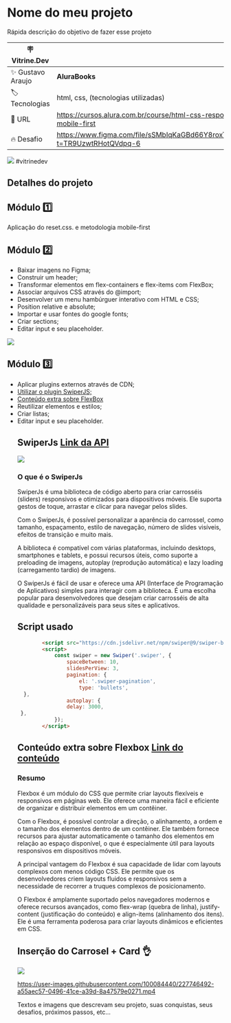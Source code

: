 # Nome do meu projeto

Rápida descrição do objetivo de fazer esse projeto

| :placard: Vitrine.Dev |     |
| -------------  | --- |
| :sparkles: Gustavo Araujo        | **AluraBooks**
| :label: Tecnologias | html, css, (tecnologias utilizadas)
| :rocket: URL         | https://cursos.alura.com.br/course/html-css-responsividade-mobile-first
| :fire: Desafio     | https://www.figma.com/file/sSMbIqKaGBd66Y8roxTk2p/AluraBooks?t=TR9UzwtRHotQVdpq-6

<!-- Inserir imagem com a #vitrinedev ao final do link -->
![](https://media.discordapp.net/attachments/1081630236543811698/1088648910370783332/Pagina_incial.png?width=114&height=473) 
#vitrinedev

## Detalhes do projeto

## Módulo 1️⃣
<p>Aplicação do reset.css. e metodologia mobile-first</p>

## Módulo 2️⃣

<ul>
  <li>Baixar imagens no Figma;</li>
  <li>Construir um header;</li>
  <li>Transformar elementos em flex-containers e flex-items com FlexBox;</li>
  <li>Associar arquivos CSS através do @import;</li>
  <li>Desenvolver um menu hambúrguer interativo com HTML e CSS;</li>
  <li>Position relative e absolute;</li>
  <li>Importar e usar fontes do google fonts;</li>
  <li>Criar sections;</li>
  <li>Editar input e seu placeholder.</li>
 </ul>
 
 ![](https://media.discordapp.net/attachments/1081630236543811698/1088650957530857572/image.png?width=959&height=189)
 
## Módulo 3️⃣

 <ul>
 <li>Aplicar plugins externos através de CDN;</li>
 <li><a href="https://github.com/onedreamcwb/dreambooks/edit/main/README.md#swiperjs-link-da-api">Utilizar o plugin SwiperJS;</a></li>
 <li><a href="https://github.com/onedreamcwb/dreambooks/edit/main/README.md#conte%C3%BAdo-extra-sobre-flexbox-link-do-conte%C3%BAdo">Conteúdo extra sobre FlexBox</a></li>
 <li>Reutilizar elementos e estilos;</li>
 <li>Criar listas;</li>
 <li>Editar input e seu placeholder.</li>
 
 ## SwiperJs <a href="https://swiperjs.com/swiper-api#initialize-swiper">Link da API</a>
 
 ![](https://media.discordapp.net/attachments/1081630236543811698/1089192913340219512/share-banner-3.png?width=1120&height=640)
 <h3>O que é o SwiperJs</h3>
 <p>SwiperJs é uma biblioteca de código aberto para criar carrosséis (sliders) responsivos e otimizados para dispositivos móveis. Ele suporta gestos de toque, arrastar e clicar para navegar pelos slides.

Com o SwiperJs, é possível personalizar a aparência do carrossel, como tamanho, espaçamento, estilo de navegação, número de slides visíveis, efeitos de transição e muito mais.

A biblioteca é compatível com várias plataformas, incluindo desktops, smartphones e tablets, e possui recursos úteis, como suporte a preloading de imagens, autoplay (reprodução automática) e lazy loading (carregamento tardio) de imagens.

O SwiperJs é fácil de usar e oferece uma API (Interface de Programação de Aplicativos) simples para interagir com a biblioteca. É uma escolha popular para desenvolvedores que desejam criar carrosséis de alta qualidade e personalizáveis para seus sites e aplicativos.</p>

## Script usado

```html
        <script src="https://cdn.jsdelivr.net/npm/swiper@9/swiper-bundle.min.js"></script>
        <script>
            const swiper = new Swiper('.swiper', {
                spaceBetween: 10,
                slidesPerView: 3,
                pagination: {
                    el: '.swiper-pagination',
                    type: 'bullets',
  },
                autoplay: {
                delay: 3000,
 },
            });
        </script>
```

## Conteúdo extra sobre Flexbox <a href="https://cursos.alura.com.br/extra/alura-mais/css-flexbox-dicas-para-comecar-c301">Link do conteúdo</a>
<h3> Resumo </h3>
<p> Flexbox é um módulo do CSS que permite criar layouts flexíveis e responsivos em páginas web. Ele oferece uma maneira fácil e eficiente de organizar e distribuir elementos em um contêiner.

Com o Flexbox, é possível controlar a direção, o alinhamento, a ordem e o tamanho dos elementos dentro de um contêiner. Ele também fornece recursos para ajustar automaticamente o tamanho dos elementos em relação ao espaço disponível, o que é especialmente útil para layouts responsivos em dispositivos móveis.

A principal vantagem do Flexbox é sua capacidade de lidar com layouts complexos com menos código CSS. Ele permite que os desenvolvedores criem layouts fluidos e responsivos sem a necessidade de recorrer a truques complexos de posicionamento.

O Flexbox é amplamente suportado pelos navegadores modernos e oferece recursos avançados, como flex-wrap (quebra de linha), justify-content (justificação do conteúdo) e align-items (alinhamento dos itens). Ele é uma ferramenta poderosa para criar layouts dinâmicos e eficientes em CSS.</p>
 
 ## Inserção do Carrosel + Card 👌
  ![](https://media.discordapp.net/attachments/1081630236543811698/1089196361469149194/Frame_159.png?width=418&height=640)
  
https://user-images.githubusercontent.com/100084440/227746492-a55aec57-0496-41ce-a39d-8a47579e0271.mp4


Textos e imagens que descrevam seu projeto, suas conquistas, seus desafios, próximos passos, etc...
